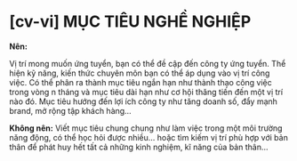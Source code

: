 # [cv-vi] MỤC TIÊU NGHỀ NGHIỆP

**Nên:**

Vị trí mong muốn ứng tuyển, bạn có thể đề cập đến công ty ứng tuyển.
Thể hiện kỹ năng, kiến thức chuyên môn bạn có thể áp dụng vào vị trí công việc.
Có thể phân ra thành mục tiêu ngắn hạn như thành thạo công việc trong vòng n tháng và mục tiêu dài hạn như cơ hội thăng tiến đến một vị trí nào đó.
Mục tiêu hướng đến lợi ích công ty như tăng doanh số, đẩy mạnh brand, mở rộng tập khách hàng…

**Không nên:**
      Viết mục tiêu chung chung như làm việc trong một môi trường năng động, có thể học hỏi được nhiều… hoặc tìm kiếm vị trí phù hợp với bản thân để phát huy hết tất cả những kinh nghiệm, kĩ năng của bản thân…